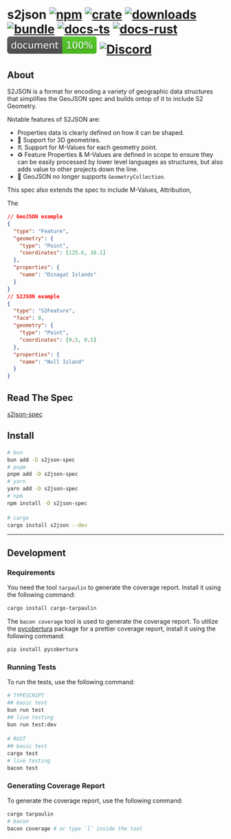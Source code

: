 # s2json [![npm][npm-image]][npm-url] [![crate][crate-image]][crate-url] [![downloads][downloads-image]][downloads-url] [![bundle][bundle-image]][bundle-url] [![docs-ts][docs-ts-image]][docs-ts-url] [![docs-rust][docs-rust-image]][docs-rust-url] ![doc-coverage][doc-coverage-image] [![Discord][discord-image]][discord-url]

[npm-image]: https://img.shields.io/npm/v/s2json-spec.svg?logo=npm&logoColor=white
[npm-url]: https://npmjs.org/package/s2json-spec
[crate-image]: https://img.shields.io/crates/v/s2json.svg?logo=rust&logoColor=white
[crate-url]: https://crates.io/crates/s2json
[bundle-image]: https://img.shields.io/bundlejs/size/s2json-spec?exports=VectorTile
[bundle-url]: https://bundlejs.com/?q=s2json-spec&treeshake=%5B%7B+VectorTile+%7D%5D
[downloads-image]: https://img.shields.io/npm/dm/s2json-spec.svg
[downloads-url]: https://www.npmjs.com/package/s2json-spec
[docs-ts-image]: https://img.shields.io/badge/docs-typescript-yellow.svg
[docs-ts-url]: https://open-s2.github.io/s2json/
[docs-rust-image]: https://img.shields.io/badge/docs-rust-yellow.svg
[docs-rust-url]: https://docs.rs/s2json
[doc-coverage-image]: https://raw.githubusercontent.com/Open-S2/s2json/master/assets/doc-coverage.svg
[discord-image]: https://img.shields.io/discord/953563031701426206?logo=discord&logoColor=white
[discord-url]: https://discord.opens2.com

## About

S2JSON is a format for encoding a variety of geographic data structures that simplifies the GeoJSON spec and builds ontop of it to include S2 Geometry.

Notable features of S2JSON are:

* Properties data is clearly defined on how it can be shaped.
* 🧊 Support for 3D geometries.
* ♏ Support for M-Values for each geometry point.
* ♻️ Feature Properties & M-Values are defined in scope to ensure they can be easily processed by lower level languages as structures, but also adds value to other projects down the line.
* 🛑 GeoJSON no longer supports `GeometryCollection`.

This spec also extends the spec to include M-Values, Attribution,

The

```json
// GeoJSON example
{
  "type": "Feature",
  "geometry": {
    "type": "Point",
    "coordinates": [125.6, 10.1]
  },
  "properties": {
    "name": "Dinagat Islands"
  }
}
// S2JSON example
{
  "type": "S2Feature",
  "face": 0,
  "geometry": {
    "type": "Point",
    "coordinates": [0.5, 0.5]
  },
  "properties": {
    "name": "Null Island"
  }
}
```

## Read The Spec

[s2json-spec](/s2json-spec/1.0.0/README.md)

## Install

```bash
# bun
bun add -D s2json-spec
# pnpm
pnpm add -D s2json-spec
# yarn
yarn add -D s2json-spec
# npm
npm install -D s2json-spec

# cargo
cargo install s2json --dev
```

---

## Development

### Requirements

You need the tool `tarpaulin` to generate the coverage report. Install it using the following command:

```bash
cargo install cargo-tarpaulin
```

The `bacon coverage` tool is used to generate the coverage report. To utilize the [pycobertura](https://pypi.org/project/pycobertura/) package for a prettier coverage report, install it using the following command:

```bash
pip install pycobertura
```

### Running Tests

To run the tests, use the following command:

```bash
# TYPESCRIPT
## basic test
bun run test
## live testing
bun run test:dev

# RUST
## basic test
cargo test
# live testing
bacon test
```

### Generating Coverage Report

To generate the coverage report, use the following command:

```bash
cargo tarpaulin
# bacon
bacon coverage # or type `l` inside the tool
```
